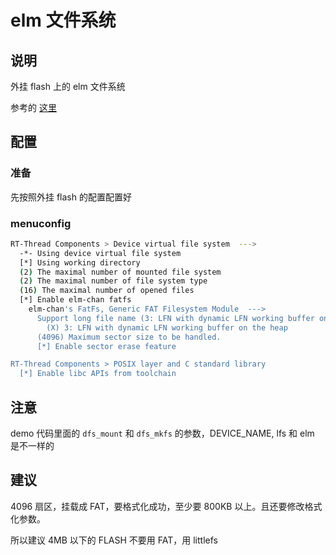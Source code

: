 # elm 文件系统

## 说明

外挂 flash 上的 elm 文件系统

参考的 [这里](https://www.rt-thread.org/document/site/application-note/components/dfs/an0012-dfs/)

## 配置

### 准备

先按照外挂 flash 的配置配置好

### menuconfig

```sh
RT-Thread Components > Device virtual file system  --->
  -*- Using device virtual file system
  [*] Using working directory
  (2) The maximal number of mounted file system
  (2) The maximal number of file system type
  (16) The maximal number of opened files
  [*] Enable elm-chan fatfs
    elm-chan's FatFs, Generic FAT Filesystem Module  --->
      Support long file name (3: LFN with dynamic LFN working buffer on the heap)  --->
        (X) 3: LFN with dynamic LFN working buffer on the heap
      (4096) Maximum sector size to be handled.
      [*] Enable sector erase feature

RT-Thread Components > POSIX layer and C standard library
  [*] Enable libc APIs from toolchain
```

## 注意

demo 代码里面的 `dfs_mount` 和 `dfs_mkfs` 的参数，DEVICE_NAME, lfs 和 elm 是不一样的

## 建议

4096 扇区，挂载成 FAT，要格式化成功，至少要 800KB 以上。且还要修改格式化参数。

所以建议 4MB 以下的 FLASH 不要用 FAT，用 littlefs
